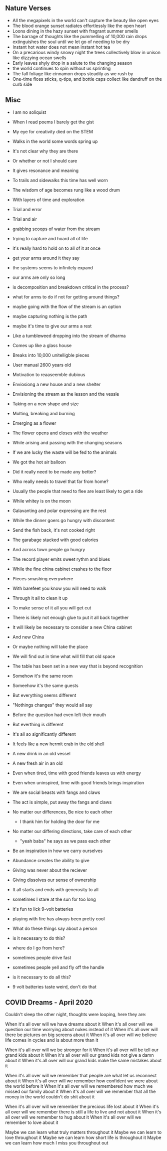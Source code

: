 ## Nature Verses
- All the megapixels in the world can't capture the beauty like open eyes
- The blood orange sunset radiates effortlessly like the open heart
- Loons dining in the hazy sunset with fragrant summer smells 
- The barrage of thoughts like the pummelling of 10,000 rain drops extinguishes the soul until we let go of needing to be dry
- Instant hot water does not mean instant hot tea
- On a precarious windy snowy night the trees collectively blow in unison like dizzying ocean swells
- Early leaves shyly drop in a salute to the changing season
- the world continues to spin without us sprinting
- The fall foliage like cinnamon drops steadily as we rush by
- One-time floss sticks, q-tips, and bottle caps collect like dandruff on the curb side


## Misc
- I am no soliquist
- When I read poems I barely get the gist
- My eye for creativity died on the STEM
- Walks in the world some words spring up
- It's not clear why they are there
- Or whether or not I should care
- It gives resonance and meaning
- To trails and sidewalks this time has well worn
- The wisdom of age becomes rung like a wood drum
- With layers of time and exploration
- Trial and error
- Trial and air

- grabbing scoops of water from the stream 
- trying to capture and hoard all of life
- it's really hard to hold on to all of it at once
- get your arms around it they say
- the systems seems to infinitely expand
- our arms are only so long
- is decomposition and breakdown critical in the process?
- what for arms to do if not for getting around things?
- maybe going with the flow of the stream is an option
- maybe capturing nothing is the path
- maybe it's time to give our arms a rest

- Like a tumbleweed dropping into the stream of dharma
- Comes up like a glass house
- Breaks into 10,000 unitelligble pieces
- User manual 2600 years old
- Motivation to reaaseemble dubious
- Enviosiong a new house and a new shelter
- Envisioning the stream as the lesson and the vessle
- Taking on a new shape and size
- Molting, breaking and burning
- Emerging as a flower
- The flower opens and closes with the weather
- While arising and passing with the changing seasons

- If we are lucky the waste will be fed to the animals
- We got the hot air balloon
- Did it really need to be made any better?
- Who really needs to travel that far from home?
- Usually the people that need to flee are least likely to get a ride
- While whitey is on the moon
- Galavanting and polar expressing are the rest
- While the dinner goers go hungry with discontent
- Send the fish back, it's not cooked right
- The garabage stacked with good calories
- And across town people go hungry

- The record player emits sweet rythm and blues
- While the fine china cabinet crashes to the floor
- Pieces smashing everywhere
- With barefeet you know you will need to walk
- Through it all to clean it up
- To make sense of it all you will get cut
- There is likely not enough glue to put it all back together
- It will likely be necessary to consider a new China cabinet
- And new China
- Or maybe nothing will take the place
- We will find out in time what will fill that old space

- The table has been set in a new way that is beyond recognition
- Somehow it's the same room
- Someehow it's the same guests
- But everything seems different
- "Nothings changes" they would all say
- Before the question had even left their mouth
- But everthing is different 
- It's all so significantly different
- It feels like a new hermit crab in the old shell
- A new drink in an old vessel
- A new fresh air in an old 

- Even when tired, time with good friends leaves us with energy
- Even when uninspired, time with good friends brings inspiration
- We are social beasts with fangs and claws
- The act is simple, put away the fangs and claws
- No matter our differences, Be nice to each other
  - I thank him for holding the door for me
- No matter our differing directions, take care of each other
  - "yeah baba" he says as we pass each other
- Be an inspiration in how we carry ourselves
- Abundance creates the ability to give
- Giving was never about the reciever
- Giving dissolves our sense of ownership
- It all starts and ends with generosity to all


- sometimes I stare at the sun for too long
- it's fun to lick 9-volt batteries
- playing with fire has always been pretty cool
- What do these things say about a person
- is it necessary to do this?
- where do I go from here?
- sometimes people drive fast
- sometimes people yell and fly off the handle
- is it necessary to do all this?
- 9 volt batteries taste weird, don't do that


## COVID Dreams - April 2020
Couldn't sleep the other night, thoughts were looping, here they are:

When it's all over will we have dreams about it
When it's all over will we question our time worrying about nukes instead of it
When it's all over will there be pictures on big screens about it
When it's all over will we believe life comes in cycles and is about more than it

When it's all over will we be stronger for it
When it's all over will be tell our grand kids about it
When it's all over will our grand kids not give a damn about it
When it's all over will our grand kids make the same mistakes about it

When it's all over will we remember that people are what let us reconnect about it
When it's all over will we remember how confident we were about the world before it
When it's all over will we remembered how much we missed our family about it
When it's all over will we remember that all the money in the world couldn't do shit about it

When it's all over will we remember the precious life lost about it 
When it's all over will we remember there is still a life to live and not about it
When it's all over will we remember to hug about it
When it's all over will we remember to love about it

Maybe we can learn what truly matters throughout it
Maybe we can learn to love throughout it
Maybe we can learn how short life is throughout it
Maybe we can learn how much I miss you throughout out


